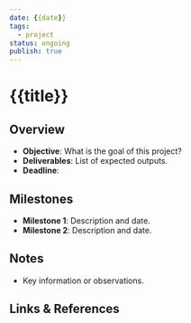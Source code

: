 ```yaml
---
date: {{date}}
tags:
  - project
status: ongoing
publish: true
---
```

# {{title}}

## Overview
- **Objective**: What is the goal of this project?
- **Deliverables**: List of expected outputs.
- **Deadline**: 

## Milestones
- **Milestone 1**: Description and date.
- **Milestone 2**: Description and date.

## Notes
- Key information or observations.

## Links & References
